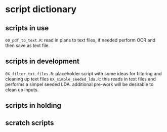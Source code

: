 # script dictionary

## scripts in use
`00_pdf_to_text.R`: read in plans to text files, if needed perform OCR and then save as text file.

## scripts in development
`0X_filter_txt.files.R`: placeholder script with some ideas for filtering and cleaning up text files
`0X_simple_seeded_lda.R`: this reads in text files and performs a simpel seeded LDA. additional pre-work will be desirable to clean up inputs.

## scripts in holding

## scratch scripts
